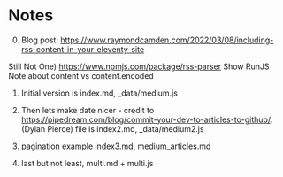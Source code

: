 # Notes

0) Blog post: https://www.raymondcamden.com/2022/03/08/including-rss-content-in-your-eleventy-site

Still Not One) https://www.npmjs.com/package/rss-parser
Show RunJS
Note about content vs content.encoded

1) Initial version is index.md, _data/medium.js

2) Then lets make date nicer - credit to https://pipedream.com/blog/commit-your-dev-to-articles-to-github/. (Dylan Pierce)
file is index2.md, _data/medium2.js

3) pagination example
index3.md, medium_articles.md

4) last but not least, multi.md + multi.js

